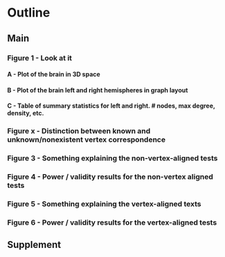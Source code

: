# Outline

## Main
### Figure 1 - Look at it
#### A - Plot of the brain in 3D space
#### B - Plot of the brain left and right hemispheres in graph layout
#### C - Table of summary statistics for left and right. # nodes, max degree, density, etc.

### Figure x - Distinction between known and unknown/nonexistent vertex correspondence

### Figure 3 - Something explaining the non-vertex-aligned tests

### Figure 4 - Power / validity results for the non-vertex aligned tests

### Figure 5 - Something explaining the vertex-aligned texts

### Figure 6 - Power / validity results for the vertex-aligned tests

## Supplement
